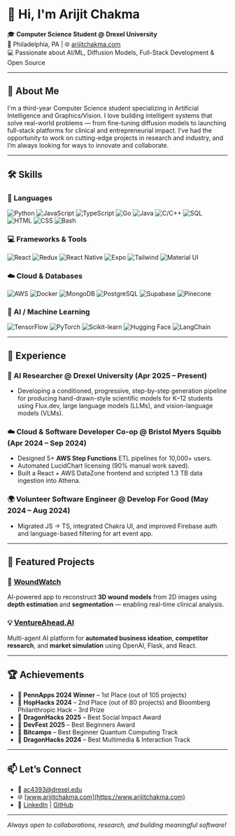 # 👋 Hi, I'm Arijit Chakma

🎓 **Computer Science Student @ Drexel University**  
📍 Philadelphia, PA | 🌐 [arijitchakma.com](https://www.arijitchakma.com)  
💻 Passionate about AI/ML, Diffusion Models, Full-Stack Development & Open Source  

---

## 🧠 About Me

I'm a third-year Computer Science student specializing in Artificial Intelligence and Graphics/Vision. I love building intelligent systems that solve real-world problems — from fine-tuning diffusion models to launching full-stack platforms for clinical and entrepreneurial impact. I’ve had the opportunity to work on cutting-edge projects in research and industry, and I’m always looking for ways to innovate and collaborate.

---

## 🛠️ Skills

### 🧾 Languages  
![Python](https://img.shields.io/badge/-Python-3776AB?style=flat&logo=python&logoColor=white)
![JavaScript](https://img.shields.io/badge/-JavaScript-F7DF1E?style=flat&logo=javascript&logoColor=black)
![TypeScript](https://img.shields.io/badge/-TypeScript-3178C6?style=flat&logo=typescript&logoColor=white)
![Go](https://img.shields.io/badge/-Go-00ADD8?style=flat&logo=go&logoColor=white)
![Java](https://img.shields.io/badge/-Java-007396?style=flat&logo=java&logoColor=white)
![C/C++](https://img.shields.io/badge/-C/C++-00599C?style=flat&logo=c&logoColor=white)
![SQL](https://img.shields.io/badge/-SQL-4479A1?style=flat&logo=mysql&logoColor=white)
![HTML](https://img.shields.io/badge/-HTML5-E34F26?style=flat&logo=html5&logoColor=white)
![CSS](https://img.shields.io/badge/-CSS3-1572B6?style=flat&logo=css3&logoColor=white)
![Bash](https://img.shields.io/badge/-Bash-4EAA25?style=flat&logo=gnu-bash&logoColor=white)

### 💻 Frameworks & Tools  
![React](https://img.shields.io/badge/-React-61DAFB?style=flat&logo=react&logoColor=black)
![Redux](https://img.shields.io/badge/-Redux-764ABC?style=flat&logo=redux&logoColor=white)
![React Native](https://img.shields.io/badge/-React%20Native-20232A?style=flat&logo=react&logoColor=61DAFB)
![Expo](https://img.shields.io/badge/-Expo-000020?style=flat&logo=expo&logoColor=white)
![Tailwind](https://img.shields.io/badge/-Tailwind%20CSS-38B2AC?style=flat&logo=tailwind-css&logoColor=white)
![Material UI](https://img.shields.io/badge/-MUI-007FFF?style=flat&logo=mui&logoColor=white)

### ☁️ Cloud & Databases  
![AWS](https://img.shields.io/badge/-AWS-232F3E?style=flat&logo=amazon-aws&logoColor=white)
![Docker](https://img.shields.io/badge/-Docker-2496ED?style=flat&logo=docker&logoColor=white)
![MongoDB](https://img.shields.io/badge/-MongoDB-47A248?style=flat&logo=mongodb&logoColor=white)
![PostgreSQL](https://img.shields.io/badge/-PostgreSQL-4169E1?style=flat&logo=postgresql&logoColor=white)
![Supabase](https://img.shields.io/badge/-Supabase-3ECF8E?style=flat&logo=supabase&logoColor=white)
![Pinecone](https://img.shields.io/badge/-Pinecone-00778F?style=flat&logo=pinecone&logoColor=white)

### 🤖 AI / Machine Learning  
![TensorFlow](https://img.shields.io/badge/-TensorFlow-FF6F00?style=flat&logo=tensorflow&logoColor=white)
![PyTorch](https://img.shields.io/badge/-PyTorch-EE4C2C?style=flat&logo=pytorch&logoColor=white)
![Scikit-learn](https://img.shields.io/badge/-Scikit--Learn-F7931E?style=flat&logo=scikit-learn&logoColor=white)
![Hugging Face](https://img.shields.io/badge/-HuggingFace-FFD21F?style=flat&logo=huggingface&logoColor=black)
![LangChain](https://img.shields.io/badge/-LangChain-000000?style=flat&logoColor=white)

---

## 💼 Experience

### 🧪 AI Researcher @ Drexel University (Apr 2025 – Present)  
- Developing a conditioned, progressive, step-by-step generation pipeline for producing hand-drawn-style scientific models for K–12 students using Flux.dev, large language models (LLMs), and vision-language models (VLMs).

### ☁️ Cloud & Software Developer Co-op @ Bristol Myers Squibb (Apr 2024 – Sep 2024)  
- Designed 5+ **AWS Step Functions** ETL pipelines for 10,000+ users.  
- Automated LucidChart licensing (90% manual work saved).  
- Built a React + AWS DataZone frontend and scripted 1.3 TB data ingestion into Athena.

### 🌍 Volunteer Software Engineer @ Develop For Good (May 2024 – Aug 2024)  
- Migrated JS → TS, integrated Chakra UI, and improved Firebase auth and language-based filtering for art event app.

---

## 🚀 Featured Projects

### 🧠 [WoundWatch](https://devpost.com/software/deepcare-ai)  
AI-powered app to reconstruct **3D wound models** from 2D images using **depth estimation** and **segmentation** — enabling real-time clinical analysis.

### 💡 [VentureAhead.AI](https://github.com/arijitchakma79/PhillyCodefest25)  
Multi-agent AI platform for **automated business ideation**, **competitor research**, and **market simulation** using OpenAI, Flask, and React.

---

## 🏆 Achievements

- 🥇 **PennApps 2024 Winner** – 1st Place (out of 105 projects)  
- 🥈 **HopHacks 2024** – 2nd Place (out of 80 projects) and Bloomberg Philanthropic Hack - 3rd Prize 
- 🏅 **DragonHacks 2025** – Best Social Impact Award
- 🏅 **DevFest 2025** – Best Beginners Award
- 🏅 **Bitcamps** – Best Beginner Quantum Computing Track
- 🏅 **DragonHacks 2024** – Best Multimedia & Interaction Track

---

## 📫 Let’s Connect

- 📧 [ac4393@drexel.edu](mailto:ac4393@drexel.edu)  
- 🌐 [www.arijitchakma.com](https://www.arijitchakma.com)  
- 🔗 [LinkedIn](https://www.linkedin.com/in/arijitchakma) | [GitHub](https://github.com/arijitchakma79)

---

_Always open to collaborations, research, and building meaningful software!_
